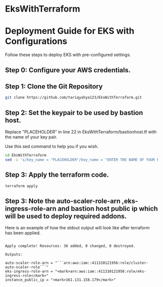 # EksWithTerraform


# Deployment Guide for EKS with Configurations

Follow these steps to deploy EKS with pre-configured settings.

## Step 0: Configure your AWS credentials.




## Step 1: Clone the Git Repository

```bash
git clone https://github.com/tariqyahya123/EksWithTerraform.git
```

## Step 2: Set the keypair to be used by bastion host.

Replace "PLACEHOLDER" in line 22 in EksWithTerraform/bastionhost.tf with the name of your key pair.

Use this sed command to help you if you wish.

```bash
cd EksWithTerraform
sed -i 's/key_name = "PLACEHOLDER"/key_name = "ENTER THE NAME OF YOUR KEY PAIR HERE"/g' bastionhost.tf
```


## Step 3: Apply the terraform code.
```bash
terraform apply
```


## Step 3: Note the auto-scaler-role-arn ,eks-ingress-role-arn and bastion host public ip which will be used to deploy required addons.

Here is an example of how the stdout output will look like after terraform has been applied.
```console

Apply complete! Resources: 36 added, 0 changed, 0 destroyed.

Outputs:

auto-scaler-role-arn = "```arn:aws:iam::411310121956:role/cluster-auto-scaler-role```"
eks-ingress-role-arn = "<mark>arn:aws:iam::411310121956:role/eks-ingress-role</mark>"
instance_public_ip = "<mark>161.131.158.179</mark>"
```


